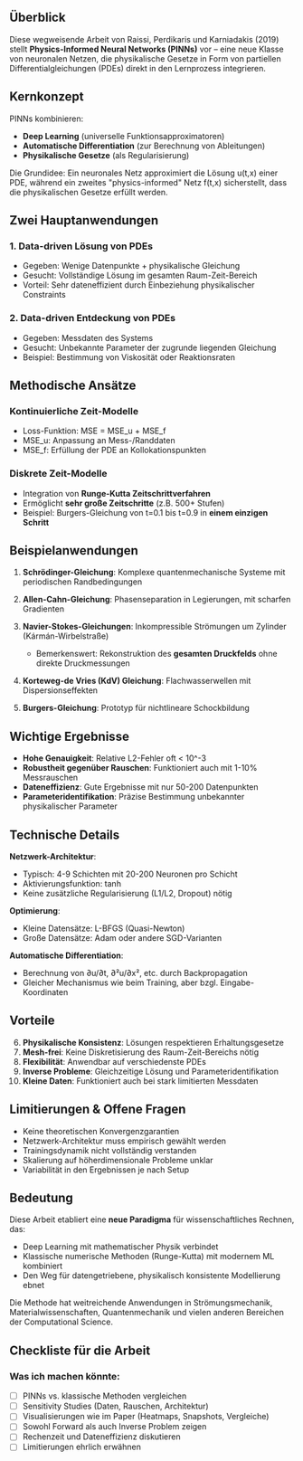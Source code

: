 ## Überblick

Diese wegweisende Arbeit von Raissi, Perdikaris und Karniadakis (2019) stellt **Physics-Informed Neural Networks (PINNs)** vor – eine neue Klasse von neuronalen Netzen, die physikalische Gesetze in Form von partiellen Differentialgleichungen (PDEs) direkt in den Lernprozess integrieren.

## Kernkonzept

PINNs kombinieren:

- **Deep Learning** (universelle Funktionsapproximatoren)
- **Automatische Differentiation** (zur Berechnung von Ableitungen)
- **Physikalische Gesetze** (als Regularisierung)

Die Grundidee: Ein neuronales Netz approximiert die Lösung u(t,x) einer PDE, während ein zweites "physics-informed" Netz f(t,x) sicherstellt, dass die physikalischen Gesetze erfüllt werden.

## Zwei Hauptanwendungen

### 1. **Data-driven Lösung von PDEs**

- Gegeben: Wenige Datenpunkte + physikalische Gleichung
- Gesucht: Vollständige Lösung im gesamten Raum-Zeit-Bereich
- Vorteil: Sehr dateneffizient durch Einbeziehung physikalischer Constraints

### 2. **Data-driven Entdeckung von PDEs**

- Gegeben: Messdaten des Systems
- Gesucht: Unbekannte Parameter der zugrunde liegenden Gleichung
- Beispiel: Bestimmung von Viskosität oder Reaktionsraten

## Methodische Ansätze

### Kontinuierliche Zeit-Modelle

- Loss-Funktion: MSE = MSE_u + MSE_f
- MSE_u: Anpassung an Mess-/Randdaten
- MSE_f: Erfüllung der PDE an Kollokationspunkten

### Diskrete Zeit-Modelle

- Integration von **Runge-Kutta Zeitschrittverfahren**
- Ermöglicht **sehr große Zeitschritte** (z.B. 500+ Stufen)
- Beispiel: Burgers-Gleichung von t=0.1 bis t=0.9 in **einem einzigen Schritt**

## Beispielanwendungen

1. **Schrödinger-Gleichung**: Komplexe quantenmechanische Systeme mit periodischen Randbedingungen
    
2. **Allen-Cahn-Gleichung**: Phasenseparation in Legierungen, mit scharfen Gradienten
    
3. **Navier-Stokes-Gleichungen**: Inkompressible Strömungen um Zylinder (Kármán-Wirbelstraße)
    
    - Bemerkenswert: Rekonstruktion des **gesamten Druckfelds** ohne direkte Druckmessungen
4. **Korteweg-de Vries (KdV) Gleichung**: Flachwasserwellen mit Dispersionseffekten
    
5. **Burgers-Gleichung**: Prototyp für nichtlineare Schockbildung
    

## Wichtige Ergebnisse

- **Hohe Genauigkeit**: Relative L2-Fehler oft < 10^-3
- **Robustheit gegenüber Rauschen**: Funktioniert auch mit 1-10% Messrauschen
- **Dateneffizienz**: Gute Ergebnisse mit nur 50-200 Datenpunkten
- **Parameteridentifikation**: Präzise Bestimmung unbekannter physikalischer Parameter

## Technische Details

**Netzwerk-Architektur**:

- Typisch: 4-9 Schichten mit 20-200 Neuronen pro Schicht
- Aktivierungsfunktion: tanh
- Keine zusätzliche Regularisierung (L1/L2, Dropout) nötig

**Optimierung**:

- Kleine Datensätze: L-BFGS (Quasi-Newton)
- Große Datensätze: Adam oder andere SGD-Varianten

**Automatische Differentiation**:

- Berechnung von ∂u/∂t, ∂²u/∂x², etc. durch Backpropagation
- Gleicher Mechanismus wie beim Training, aber bzgl. Eingabe-Koordinaten

## Vorteile

6. **Physikalische Konsistenz**: Lösungen respektieren Erhaltungsgesetze
7. **Mesh-frei**: Keine Diskretisierung des Raum-Zeit-Bereichs nötig
8. **Flexibilität**: Anwendbar auf verschiedenste PDEs
9. **Inverse Probleme**: Gleichzeitige Lösung und Parameteridentifikation
10. **Kleine Daten**: Funktioniert auch bei stark limitierten Messdaten

## Limitierungen & Offene Fragen

- Keine theoretischen Konvergenzgarantien
- Netzwerk-Architektur muss empirisch gewählt werden
- Trainingsdynamik nicht vollständig verstanden
- Skalierung auf höherdimensionale Probleme unklar
- Variabilität in den Ergebnissen je nach Setup

## Bedeutung

Diese Arbeit etabliert eine **neue Paradigma** für wissenschaftliches Rechnen, das:

- Deep Learning mit mathematischer Physik verbindet
- Klassische numerische Methoden (Runge-Kutta) mit modernem ML kombiniert
- Den Weg für datengetriebene, physikalisch konsistente Modellierung ebnet

Die Methode hat weitreichende Anwendungen in Strömungsmechanik, Materialwissenschaften, Quantenmechanik und vielen anderen Bereichen der Computational Science.



## Checkliste für die Arbeit

### Was ich machen könnte:

- [ ]  PINNs vs. klassische Methoden vergleichen
- [ ]  Sensitivity Studies (Daten, Rauschen, Architektur)
- [ ]  Visualisierungen wie im Paper (Heatmaps, Snapshots, Vergleiche)
- [ ]  Sowohl Forward als auch Inverse Problem zeigen
- [ ]  Rechenzeit und Dateneffizienz diskutieren
- [ ]  Limitierungen ehrlich erwähnen